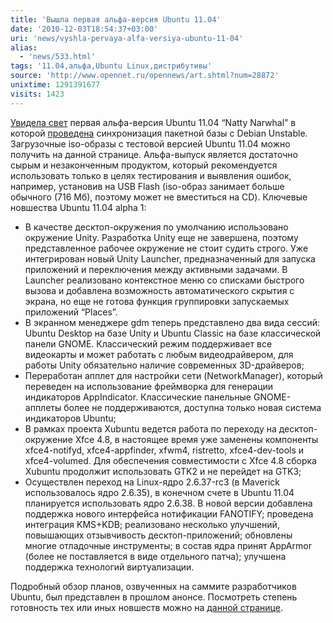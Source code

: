 ```yaml
---
title: 'Вышла первая альфа-версия Ubuntu 11.04'
date: '2010-12-03T18:54:37+03:00'
uri: 'news/vyshla-pervaya-alfa-versiya-ubuntu-11-04'
alias: 
  - 'news/533.html'
tags: '11.04,альфа,Ubuntu Linux,дистрибутивы'
source: 'http://www.opennet.ru/opennews/art.shtml?num=28872'
unixtime: 1291391677
visits: 1423
---
```

[Увидела свет](https://lists.ubuntu.com/archives/ubuntu-devel-announce/2010-December/000793.html) первая альфа-версия Ubuntu 11.04 “Natty Narwhal” в которой [проведена](https://lists.ubuntu.com/archives/natty-changes/) синхронизация пакетной базы с Debian Unstable. Загрузочные iso-образы с тестовой версией Ubuntu 11.04 можно получить на данной странице.  Альфа-выпуск является достаточно сырым и незаконченным продуктом, который рекомендуется использовать только в целях тестирования и выявления ошибок, например, установив на USB Flash (iso-образ занимает больше обычного (716 Мб), поэтому может не вместиться на CD).  Ключевые новшества Ubuntu 11.04 alpha 1: 

*   В качестве десктоп-окружения по умолчанию использовано окружение Unity. Разработка Unity еще не завершена, поэтому представленное рабочее окружение не стоит судить строго. Уже интегрирован новый Unity Launcher, предназначенный для запуска приложений и переключения между активными задачами. В Launcher реализовано контекстное меню со списками быстрого вызова и добавлена возможность автоматического скрытия с экрана, но еще не готова функция группировки запускаемых приложений “Places”.
*   В экранном менеджере gdm теперь представлено два вида сессий: Ubuntu Desktop на базе Unity и Ubuntu Classic на базе классической панели GNOME. Классический режим поддерживает все видеокарты и может работать с любым видеодрайвером, для работы Unity обязательно наличие современных 3D-драйверов;
*   Переработан апплет для настройки сети (NetworkManager), который переведен на использование фреймворка для генерации индикаторов AppIndicator. Классические панельные GNOME-апплеты более не поддерживаются, доступна только новая система индикаторов Ubuntu;
*   В рамках проекта Xubuntu ведется работа по переходу на десктоп-окружение Xfce 4.8, в настоящее время уже заменены компоненты xfce4-notifyd, xfce4-appfinder, xfwm4, ristretto, xfce4-dev-tools и xfce4-volumed. Для обеспечения совместимости с Xfce 4.8 сборка Xubuntu продолжит использовать GTK2 и не перейдет на GTK3;
*   Осуществлен переход на Linux-ядро 2.6.37-rc3 (в Maverick использовалось ядро 2.6.35), в конечном счете в Ubuntu 11.04 планируется использовать ядро 2.6.38. В новой версии добавлена поддержка нового интерфейса нотификации FANOTIFY; проведена интеграция KMS+KDB; реализовано несколько улучшений, повышающих отзывчивость десктоп-приложений; обновлены многие отладочные инструменты; в состав ядра принят AppArmor (более не поставляется в виде отдельного патча); улучшена поддержка технологий виртуализации.

Подробный обзор планов, озвученных на саммите разработчиков Ubuntu, был представлен в прошлом анонсе. Посмотреть степень готовность тех или иных новшеств можно на [данной странице](https://blueprints.launchpad.net/ubuntu/natty/+specs).
